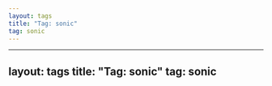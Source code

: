 ```yaml
---
layout: tags
title: "Tag: sonic"
tag: sonic
---
```

---
layout: tags
title: "Tag: sonic"
tag: sonic
---
